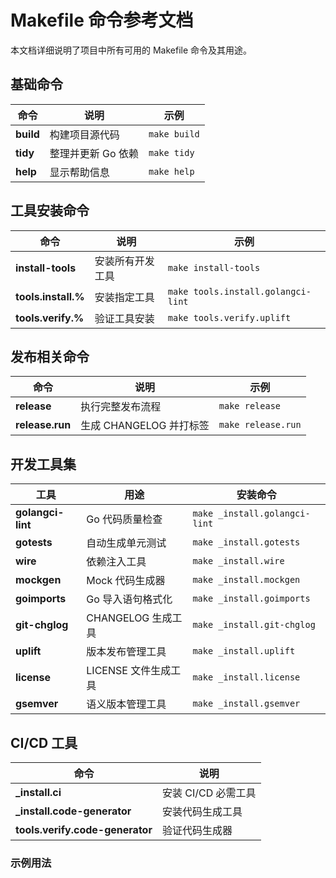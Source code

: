 # Makefile 命令参考文档

本文档详细说明了项目中所有可用的 Makefile 命令及其用途。

## 基础命令

| 命令 | 说明 | 示例 |
|------|------|------|
| **build** | 构建项目源代码 | `make build` |
| **tidy** | 整理并更新 Go 依赖 | `make tidy` |
| **help** | 显示帮助信息 | `make help` |

## 工具安装命令

| 命令 | 说明 | 示例 |
|------|------|------|
| **install-tools** | 安装所有开发工具 | `make install-tools` |
| **tools.install.%** | 安装指定工具 | `make tools.install.golangci-lint` |
| **tools.verify.%** | 验证工具安装 | `make tools.verify.uplift` |

## 发布相关命令

| 命令 | 说明 | 示例 |
|------|------|------|
| **release** | 执行完整发布流程 | `make release` |
| **release.run** | 生成 CHANGELOG 并打标签 | `make release.run` |

## 开发工具集

| 工具 | 用途 | 安装命令 |
|------|------|----------|
| **golangci-lint** | Go 代码质量检查 | `make _install.golangci-lint` |
| **gotests** | 自动生成单元测试 | `make _install.gotests` |
| **wire** | 依赖注入工具 | `make _install.wire` |
| **mockgen** | Mock 代码生成器 | `make _install.mockgen` |
| **goimports** | Go 导入语句格式化 | `make _install.goimports` |
| **git-chglog** | CHANGELOG 生成工具 | `make _install.git-chglog` |
| **uplift** | 版本发布管理工具 | `make _install.uplift` |
| **license** | LICENSE 文件生成工具 | `make _install.license` |
| **gsemver** | 语义版本管理工具 | `make _install.gsemver` |

## CI/CD 工具

| 命令 | 说明 |
|------|------|
| **_install.ci** | 安装 CI/CD 必需工具 |
| **_install.code-generator** | 安装代码生成工具 |
| **tools.verify.code-generator** | 验证代码生成器 |

### 示例用法
